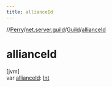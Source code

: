 ```yaml
---
title: allianceId
---
```

//[Perry](../../../index.html)/[net.server.guild](../index.html)/[Guild](index.html)/[allianceId](alliance-id.html)



# allianceId



[jvm]\
var [allianceId](alliance-id.html): [Int](https://kotlinlang.org/api/latest/jvm/stdlib/kotlin/-int/index.html)




